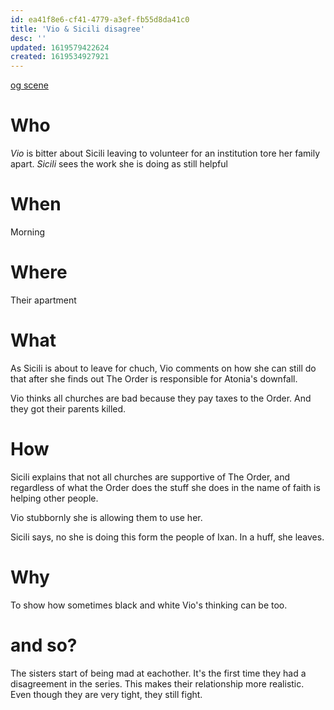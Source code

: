 ```yaml
---
id: ea41f8e6-cf41-4779-a3ef-fb55d8da41c0
title: 'Vio & Sicili disagree'
desc: ''
updated: 1619579422624
created: 1619534927921
---
```

[og scene](https://github.com/9ae/ace/blob/master/chapters/05.md#sicili-fights-with-vio-for-supporting-the-church)

# Who
*Vio* is bitter about Sicili leaving to volunteer for an institution tore her family apart.
*Sicili* sees the work she is doing as still helpful

# When
Morning

# Where
Their apartment

# What
As Sicili is about to leave for chuch, Vio comments on how she can still do that after she finds out The Order is responsible for Atonia's downfall.

Vio thinks all churches are bad because they pay taxes to the Order. And they got their parents killed.

# How
Sicili explains that not all churches are supportive of The Order, and regardless of what the Order does the stuff she does in the name of faith is helping other people.

Vio stubbornly she is allowing them to use her.

Sicili says, no she is doing this form the people of Ixan. In a huff, she leaves.

# Why
To show how sometimes black and white Vio's thinking can be too.

# and so?
The sisters start of being mad at eachother. It's the first time they had a disagreement in the series. This makes their relationship more realistic. Even though they are very tight, they still fight.